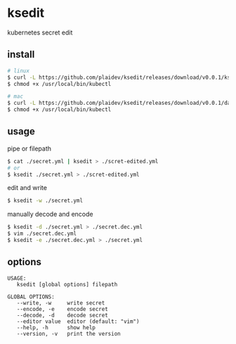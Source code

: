 # ksedit

kubernetes secret edit

## install

```bash
# linux
$ curl -L https://github.com/plaidev/ksedit/releases/download/v0.0.1/ksedit_linux_amd64 -o /usr/local/bin/ksedit
$ chmod +x /usr/local/bin/kubectl

# mac
$ curl -L https://github.com/plaidev/ksedit/releases/download/v0.0.1/darwin_linux_amd64 -o /usr/local/bin/ksedit
$ chmod +x /usr/local/bin/kubectl
```

## usage

pipe or filepath

```bash
$ cat ./secret.yml | ksedit > ./scret-edited.yml
# or
$ ksedit ./secret.yml > ./scret-edited.yml
```

edit and write

```bash
$ ksedit -w ./secret.yml
```

manually decode and encode

```bash
$ ksedit -d ./secret.yml > ./secret.dec.yml
$ vim ./secret.dec.yml
$ ksedit -e ./secret.dec.yml > ./secret.yml
```

## options

```
USAGE:
   ksedit [global options] filepath

GLOBAL OPTIONS:
   --write, -w     write secret
   --encode, -e    encode secret
   --decode, -d    decode secret
   --editor value  editor (default: "vim")
   --help, -h      show help
   --version, -v   print the version
```

